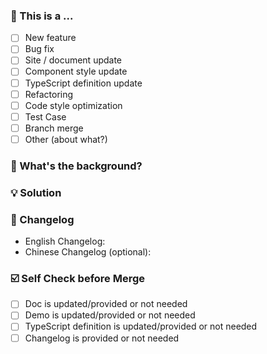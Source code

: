 <!--
First of all, thank you for your contribution! 😄

New feature please send pull request to feature branch, and rest to master branch.
Pull request will be merged after one of collaborators approve.
Please makes sure that these form are filled before submitting your pull request, thank you!

[[中文版模板 / Chinese template](https://github.com/ant-design/ant-design/blob/master/.github/PULL_REQUEST_TEMPLATE/pr_cn.md)]
-->
### 🤔 This is a ...

- [ ] New feature
- [ ] Bug fix
- [ ] Site / document update
- [ ] Component style update
- [ ] TypeScript definition update
- [ ] Refactoring
- [ ] Code style optimization
- [ ] Test Case
- [ ] Branch merge
- [ ] Other (about what?)

### 👻 What's the background?

<!--
1. Describe the source of requirement, like related issue link.

2. Describe the problem and the scenario.
-->

### 💡 Solution

<!--
1. How to fix the problem, and list final API implementation and usage sample if that is an new feature.

2. GIF or snapshot should be provided if includes UI/interactive modification.
-->

### 📝 Changelog

<!--
Describe changes from userside, and list all potential break changes or other risks.
--->

- English Changelog:
- Chinese Changelog (optional):

### ☑️ Self Check before Merge

- [ ] Doc is updated/provided or not needed
- [ ] Demo is updated/provided or not needed
- [ ] TypeScript definition is updated/provided or not needed
- [ ] Changelog is provided or not needed
